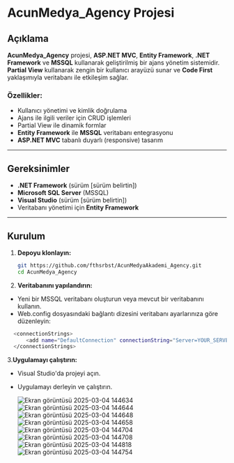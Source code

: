 # AcunMedya_Agency Projesi

## Açıklama

**AcunMedya_Agency** projesi, **ASP.NET MVC**, **Entity Framework**, **.NET Framework** ve **MSSQL** kullanarak geliştirilmiş bir ajans yönetim sistemidir. **Partial View** kullanarak zengin bir kullanıcı arayüzü sunar ve **Code First** yaklaşımıyla veritabanı ile etkileşim sağlar.

### Özellikler:
- Kullanıcı yönetimi ve kimlik doğrulama
- Ajans ile ilgili veriler için CRUD işlemleri
- Partial View ile dinamik formlar
- **Entity Framework** ile **MSSQL** veritabanı entegrasyonu
- **ASP.NET MVC** tabanlı duyarlı (responsive) tasarım

---

## Gereksinimler

- **.NET Framework** (sürüm [sürüm belirtin])
- **Microsoft SQL Server** (MSSQL)
- **Visual Studio** (sürüm [sürüm belirtin])
- Veritabanı yönetimi için **Entity Framework**

---

## Kurulum

1. **Depoyu klonlayın:**

   ```bash
   git https://github.com/fthsrbst/AcunMedyaAkademi_Agency.git
   cd AcunMedya_Agency
2. **Veritabanını yapılandırın:**

- Yeni bir MSSQL veritabanı oluşturun veya mevcut bir veritabanını kullanın.
- Web.config dosyasındaki bağlantı dizesini veritabanı ayarlarınıza göre düzenleyin:

```bash
  <connectionStrings>
      <add name="DefaultConnection" connectionString="Server=YOUR_SERVER;Database=YOUR_DB_NAME;Integrated Security=True;" providerName="System.Data.SqlClient" />
  </connectionStrings>
```

3.**Uygulamayı çalıştırın:**

- Visual Studio'da projeyi açın.
- Uygulamayı derleyin ve çalıştırın.

  ![Ekran görüntüsü 2025-03-04 144634](https://github.com/user-attachments/assets/333ff98d-8213-47ea-a97f-cf4c0f8c9415)
![Ekran görüntüsü 2025-03-04 144644](https://github.com/user-attachments/assets/e69eac06-a9ac-4bb4-98b7-258d041924e2)
![Ekran görüntüsü 2025-03-04 144648](https://github.com/user-attachments/assets/51512ea8-1db7-48b5-9297-1963eebbe61a)
![Ekran görüntüsü 2025-03-04 144658](https://github.com/user-attachments/assets/4de38871-6bcd-4d76-a2d4-1c25689d1b36)
![Ekran görüntüsü 2025-03-04 144704](https://github.com/user-attachments/assets/7994f5db-f56d-426d-9cb0-55bbfb0d31f6)
![Ekran görüntüsü 2025-03-04 144708](https://github.com/user-attachments/assets/81f7b351-36d2-409b-a7e8-bad256c45821)
![Ekran görüntüsü 2025-03-04 144818](https://github.com/user-attachments/assets/756d279f-c00b-4d5a-9c4a-0a7f9b709918)
![Ekran görüntüsü 2025-03-04 144754](https://github.com/user-attachments/assets/d3dc3d54-a606-4ca4-9cfe-c8ba7fe0ef2f)

